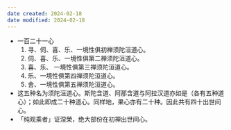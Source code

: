 ```yaml
---
date created: 2024-02-18
date modified: 2024-02-18
---
```

- 一百二十一心
    1. 寻、伺、喜、乐、一境性俱初禅须陀洹道心。
    2. 伺、喜、乐、一境性俱第二禅须陀洹道心。
    3. 喜、乐、 一境性俱第三禅须陀洹道心。
    4. 乐、一境性俱第四禅须陀洹道心。
    5. 舍、一境性俱第五禅须陀洹道心。
- 这五种名为须陀洹道心。斯陀含道、阿那含道与阿拉汉道亦如是（各有五种道心）；如此即成二十种道心。同样地，果心亦有二十种。因此共有四十出世间心。
- 「纯观乘者」证涅榮，绝大部份在初禅出世间心。
